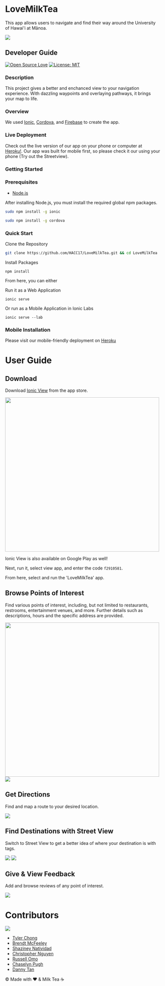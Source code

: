 # LoveMilkTea
This app allows users to navigate and find their way around the University of Hawai'i at Mānoa.

<img src="/img/splash.png" max-width=1000px>

## Developer Guide

[![Open Source Love](https://badges.frapsoft.com/os/v2/open-source.png?v=103)](https://github.com/ellerbrock/open-source-badges/)
[![License: MIT](https://img.shields.io/badge/License-MIT-yellow.svg)](https://opensource.org/licenses/MIT)

### Description
This project gives a better and enchanced view to your navigation experience. With dazzling waypoints and overlaying pathways, it brings your map to life.

### Overview
We used [Ionic](https://ionicframework.com/), [Cordova](https://cordova.apache.org/), and [Firebase](https://firebase.google.com/) to create the app.

### Live Deployment
Check out the live version of our app on your phone or computer at [Heroku!](https://lovemilktea.herokuapp.com). Our app was built for mobile first, so please check it our using your phone (Try out the Streetview).

### Getting Started

### Prerequisites
- [Node.js](https://nodejs.org/en/download/)

After installing Node.js, you must install the required global npm packages.

```bash
sudo npm install -g ionic
```

```bash
sudo npm install -g cordova
```

### Quick Start

Clone the Repository
```bash
git clone https://github.com/HACC17/LoveMilkTea.git && cd LoveMilkTea
```
Install Packages
```
npm install
```

From here, you can either

Run it as a Web Application
```
ionic serve
```
Or run as a Mobile Application in Ionic Labs
```
ionic serve --lab
```

### Mobile Installation

Please visit our mobile-friendly deployment on [Heroku](https://lovemilktea.herokuapp.com)





# User Guide

## Download 

Download [Ionic View](https://itunes.apple.com/us/app/ionic-view/id849930087?mt=8) from the app store.

<img src="/img/ionic-login.jpg" width=500px>

Ionic View is also available on Google Play as well!

Next, run it, select view app, and enter the code `f2910581`.

From here, select and run the 'LoveMilkTea' app.

## Browse Points of Interest
Find various points of interest, including, but not limited to restaurants, restrooms, entertainment venues, and more.  Further details such as descriptions, hours and the specific address are provided.

<img src="/img/ionic-map.jpg" width=500px>
<img src="/img/paradise-palms-marker_iphone7plussilver_portrait.png">

## Get Directions 
Find and map a route to your desired location.

<img src="/img/paradise-palms-route_iphone7plussilver_portrait.png">

## Find Destinations with Street View
Switch to Street View to get a better idea of where your destination is with tags.

<img src="/img/paradise-palms-street-view_iphone7plussilver_portrait.png">
<img src="/img/qlc-street-view_iphone7plussilver_portrait.png">

## Give & View Feedback
Add and browse reviews of any point of interest.

<img src="/img/paradise-palms-info_iphone7plussilver_portrait.png">


# Contributors

<img src="/img/team02.jpg">

* [Tyler Chong](https://github.com/Viltaria)
* [Brendt McFeeley](https://github.com/brendtmcfeeley)
* [Shaziney Natividad](https://github.com/shaziney)
* [Christopher Nguyen](https://github.com/chrisnguyenhi)
* [Russell Omo](https://github.com/russellomo)
* [Chaselyn Pugh](https://github.com/cepugh)
* [Danny Tan](https://github.com/dannytan)


© Made with :heart: & Milk Tea ☕



